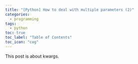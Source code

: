 ```yaml
---
title: "[Python] How to deal with multiple parameters (2)"
categories:
  - programming
tags:
  - python
toc: true
toc_label: "Table of Contents"
toc_icon: "cog"
---
```

This post is about kwargs.

